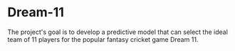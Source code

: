 # Dream-11
The project's goal is to develop a predictive model that can select the ideal team of 11 players for the popular fantasy cricket game Dream 11.
